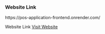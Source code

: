 <p><h3>Website Link </h3>https://pos-application-frontend.onrender.com/</p>
<p>Website Link <a href="https://pos-application-frontend.onrender.com" target="_blank">Visit Website</a></p>
